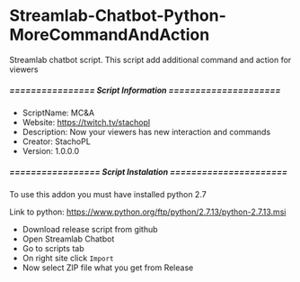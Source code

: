 # Streamlab-Chatbot-Python-MoreCommandAndAction
Streamlab chatbot script. This script add additional command and action for viewers 

##### ================ Script Information =====================
- ScriptName:   MC&A
- Website:      https://twitch.tv/stachopl
- Description:  Now your viewers has new interaction and commands
- Creator:      StachoPL
- Version:      1.0.0.0


##### ================= Script Instalation ======================

 To use this addon you must have installed python 2.7
 
 Link to python: https://www.python.org/ftp/python/2.7.13/python-2.7.13.msi

- Download release script from github
- Open Streamlab Chatbot
- Go to scripts tab
- On right site click ``Import``
- Now select ZIP file what you get from Release  
